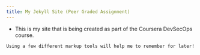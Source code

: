 ```yaml
---
title: My Jekyll Site (Peer Graded Assignment)
---
```


* This is my site that is being created as part of the Coursera DevSecOps course.
```
Using a few different markup tools will help me to remember for later!
``` 
